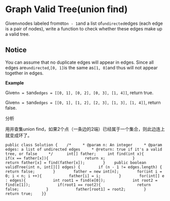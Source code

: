 # Graph Valid Tree\(union find\)

Given`n`nodes labeled from`0`to`n - 1`and a list of`undirected`edges \(each edge is a pair of nodes\), write a function to check whether these edges make up a valid tree.

## Notice

You can assume that no duplicate edges will appear in edges. Since all edges are`undirected`,`[0, 1]`is the same as`[1, 0]`and thus will not appear together in edges.

**Example**

Given`n = 5`and`edges = [[0, 1], [0, 2], [0, 3], [1, 4]]`, return true.

Given`n = 5`and`edges = [[0, 1], [1, 2], [2, 3], [1, 3], [1, 4]]`, return false.

分析

用并查集union find，如果2个点（一条边的2端）已经属于一个集合，则此边连上就变成环了。

```text
public class Solution {    /*     * @param n: An integer     * @param edges: a list of undirected edges     * @return: true if it's a valid tree, or false     */      int[] father;     int find(int x){            if(x == father[x]){                return x;            }            return father[x] = find(father[x]);        }    public boolean validTree(int n, int[][] edges) {        if (n - 1 != edges.length) {            return false;        }        father = new int[n];        for(int i = 0; i < n; i ++){            father[i] = i;        }        for(int[] e : edges){            int root1 = find(e[0]);            int root2 = find(e[1]);            if(root1 == root2){                return false;            }            father[root1] = root2;        }        return true;    }}
```


